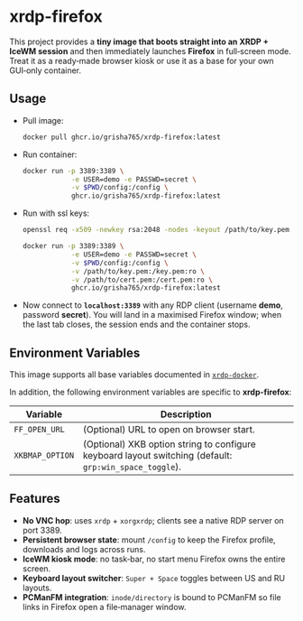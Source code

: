 # xrdp-firefox
This project provides a **tiny image that boots straight into an XRDP + IceWM session** and then immediately launches **Firefox** in full‑screen mode.
Treat it as a ready‑made browser kiosk or use it as a base for your own GUI‑only container.

## Usage

- Pull image:
    ```bash
    docker pull ghcr.io/grisha765/xrdp-firefox:latest
    ```

- Run container:
    ```bash
    docker run -p 3389:3389 \
                -e USER=demo -e PASSWD=secret \
                -v $PWD/config:/config \
                ghcr.io/grisha765/xrdp-firefox:latest
    ```

- Run with ssl keys:
    ```bash
    openssl req -x509 -newkey rsa:2048 -nodes -keyout /path/to/key.pem -out /path/to/cert.pem -days 365
    ```
    ```bash
    docker run -p 3389:3389 \
                -e USER=demo -e PASSWD=secret \
                -v $PWD/config:/config \
                -v /path/to/key.pem:/key.pem:ro \
                -v /path/to/cert.pem:/cert.pem:ro \
                ghcr.io/grisha765/xrdp-firefox:latest
    ```

- Now connect to **`localhost:3389`** with any RDP client (username **demo**, password **secret**). You will land in a maximised Firefox window; when the last tab closes, the session ends and the container stops.

## Environment Variables

This image supports all base variables documented in [`xrdp-docker`](https://github.com/grisha765/xrdp-docker?tab=readme-ov-file#environment-variables).

In addition, the following environment variables are specific to **xrdp-firefox**:

| Variable         | Description |
|------------------|-------------|
| `FF_OPEN_URL`    | (Optional) URL to open on browser start. |
| `XKBMAP_OPTION`  | (Optional) XKB option string to configure keyboard layout switching (default: `grp:win_space_toggle`). |

## Features

- **No VNC hop**: uses `xrdp` + `xorgxrdp`; clients see a native RDP server on port 3389.
- **Persistent browser state**: mount `/config` to keep the Firefox profile, downloads and logs across runs.
- **IceWM kiosk mode**: no task‑bar, no start menu Firefox owns the entire screen.
- **Keyboard layout switcher**: `Super + Space` toggles between US and RU layouts.
- **PCManFM integration**: `inode/directory` is bound to PCManFM so file links in Firefox open a file‑manager window.
